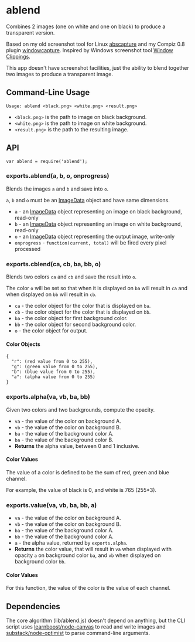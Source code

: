 ablend
======

Combines 2 images (one on white and one on black) to produce a transparent version.

Based on my old screenshot tool for Linux [abscapture](http://blog.dt.in.th/2010/05/abscapture/) and
my Compiz 0.8 plugin [windowcapture](https://github.com/dtinth/compiz-windowcapture).
Inspired by Windows screenshot tool [Window Clippings](http://www.windowclippings.com/).

This app doesn't have screenshot facilities, just the ability to blend together two images to produce a transparent image.


Command-Line Usage
------------------

    Usage: ablend <black.png> <white.png> <result.png>

* `<black.png>` is the path to image on black background.
* `<white.png>` is the path to image on white background.
* `<result.png>` is the path to the resulting image.

API
---

    var ablend = require('ablend');

### exports.ablend(a, b, o, onprogress)

Blends the images `a` and `b` and save into `o`.

`a`, `b` and `o` must be an [ImageData][] object and have same dimensions.

* `a` - an [ImageData][] object representing an image on black background, read-only
* `b` - an [ImageData][] object representing an image on white background, read-only
* `o` - an [ImageData][] object representing the output image, write-only
* `onprogress` - `function(current, total)` will be fired every pixel processed


### exports.cblend(ca, cb, ba, bb, o)

Blends two colors `ca` and `cb` and save the result into `o`.

The color `o` will be set so that when it is displayed on `ba` will result in `ca` and when displayed on `bb` will result in `cb`.

* `ca` - the color object for the color that is displayed on `ba`.
* `cb` - the color object for the color that is displayed on `bb`.
* `ba` - the color object for first background color.
* `bb` - the color object for second background color.
* `o` - the color object for output.



#### Color Objects

    {
      "r": (red value from 0 to 255),
      "g": (green value from 0 to 255),
      "b": (blue value from 0 to 255),
      "a": (alpha value from 0 to 255)
    }


### exports.alpha(va, vb, ba, bb)

Given two colors and two backgrounds, compute the opacity.

* `va` - the value of the color on background A.
* `vb` - the value of the color on background B.
* `ba` - the value of the background color A.
* `ba` - the value of the background color B.
* __Returns__ the alpha value, between 0 and 1 inclusive.

#### Color Values

The value of a color is defined to be the sum of red, green and blue channel.

For example, the value of black is 0, and white is 765 (255*3).


### exports.value(va, vb, ba, bb, a)

* `va` - the value of the color on background A.
* `vb` - the value of the color on background B.
* `ba` - the value of the background color A.
* `bb` - the value of the background color A.
* `a` - the alpha value, returned by `exports.alpha`.
* __Returns__ the color value, that will result in `va` when displayed with opacity `a` on background color `ba`,
  and `vb` when displayed on background color `bb`.

#### Color Values

For this function, the value of the color is the value of each channel.





Dependencies
------------

The core algorithm (lib/ablend.js) doesn't depend on anything,
but the CLI script uses [learnboost/node-canvas](https://github.com/learnboost/node-canvas) to read and write images
and [substack/node-optimist](https://github.com/substack/node-optimist) to parse command-line arguments.


[ImageData]: http://dev.w3.org/html5/2dcontext/#imagedata
